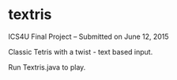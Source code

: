 # textris
ICS4U Final Project – Submitted on June 12, 2015

Classic Tetris with a twist - text based input.

Run Textris.java to play.
